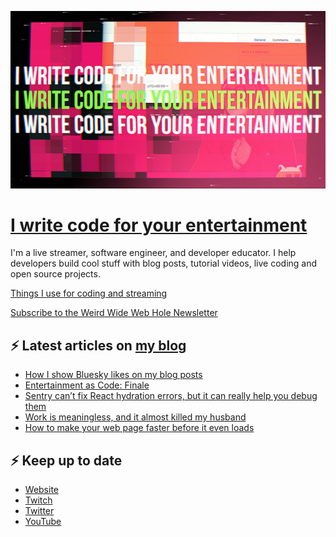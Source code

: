 ![!write code for your entertainment](trailer_thumb.png)

# [I write code for your entertainment](https://www.twitch.tv/videos/1971055901)

I'm a live streamer, software engineer, and developer educator. I help developers build cool stuff with blog posts,
tutorial videos, live coding and open source projects.

[Things I use for coding and streaming](https://whitep4nth3r.com/uses/)

[Subscribe to the Weird Wide Web Hole Newsletter](https://buttondown.email/weirdwidewebhole)

## ⚡️ Latest articles on [my blog](https://whitep4nth3r.com)

<!-- BLOG-POST-LIST:START -->
- [How I show Bluesky likes on my blog posts](https://whitep4nth3r.com/blog/show-bluesky-likes-on-blog-posts/)
- [Entertainment as Code: Finale](https://whitep4nth3r.com/talks/entertainment-as-code-finale/)
- [Sentry can’t fix React hydration errors, but it can really help you debug them](https://blog.sentry.io/sentry-cant-fix-react-hydration-errors-but-it-can-really-help-you-debug-them/)
- [Work is meaningless, and it almost killed my husband](https://whitep4nth3r.com/blog/work-is-meaningless/)
- [How to make your web page faster before it even loads](https://blog.sentry.io/how-to-make-your-web-page-faster-before-it-even-loads/)
<!-- BLOG-POST-LIST:END -->

## ⚡️ Keep up to date

- [Website](https://whitep4nth3r.com/)
- [Twitch](https://twitch.tv/whitep4nth3r)
- [Twitter](https://twitter.com/whitep4nth3r)
- [YouTube](https://www.youtube.com/c/whitep4nth3r/videos)
